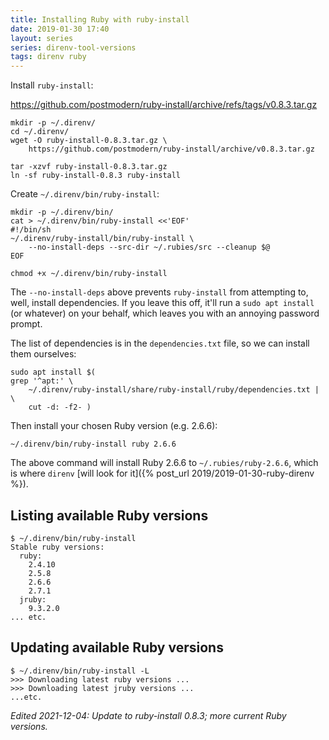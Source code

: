 ```yaml
---
title: Installing Ruby with ruby-install
date: 2019-01-30 17:40
layout: series
series: direnv-tool-versions
tags: direnv ruby
---
```


Install `ruby-install`:

https://github.com/postmodern/ruby-install/archive/refs/tags/v0.8.3.tar.gz

    mkdir -p ~/.direnv/
    cd ~/.direnv/
    wget -O ruby-install-0.8.3.tar.gz \
        https://github.com/postmodern/ruby-install/archive/v0.8.3.tar.gz

    tar -xzvf ruby-install-0.8.3.tar.gz
    ln -sf ruby-install-0.8.3 ruby-install

Create `~/.direnv/bin/ruby-install`:

```
mkdir -p ~/.direnv/bin/
cat > ~/.direnv/bin/ruby-install <<'EOF'
#!/bin/sh
~/.direnv/ruby-install/bin/ruby-install \
    --no-install-deps --src-dir ~/.rubies/src --cleanup $@
EOF

chmod +x ~/.direnv/bin/ruby-install
```

The `--no-install-deps` above prevents `ruby-install` from attempting to, well, install dependencies. If you leave this off, it'll run a `sudo apt install` (or whatever) on your behalf, which leaves you with an annoying password prompt.

The list of dependencies is in the `dependencies.txt` file, so we can install them ourselves:

    sudo apt install $(
    grep '^apt:' \
        ~/.direnv/ruby-install/share/ruby-install/ruby/dependencies.txt | \
        cut -d: -f2- )

Then install your chosen Ruby version (e.g. 2.6.6):

    ~/.direnv/bin/ruby-install ruby 2.6.6

The above command will install Ruby 2.6.6 to `~/.rubies/ruby-2.6.6`, which is where `direnv` [will look for it]({% post_url 2019/2019-01-30-ruby-direnv %}).

## Listing available Ruby versions

```
$ ~/.direnv/bin/ruby-install
Stable ruby versions:
  ruby:
    2.4.10
    2.5.8
    2.6.6
    2.7.1
  jruby:
    9.3.2.0
... etc.
```

## Updating available Ruby versions

```
$ ~/.direnv/bin/ruby-install -L
>>> Downloading latest ruby versions ...
>>> Downloading latest jruby versions ...
...etc.
```

_Edited 2021-12-04: Update to ruby-install 0.8.3; more current Ruby versions._
